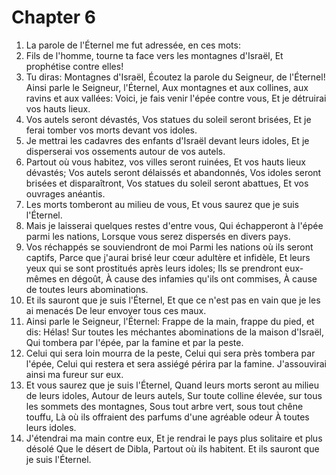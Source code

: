 # Chapter 6

1. La parole de l'Éternel me fut adressée, en ces mots:
2. Fils de l'homme, tourne ta face vers les montagnes d'Israël, Et prophétise contre elles!
3. Tu diras: Montagnes d'Israël, Écoutez la parole du Seigneur, de l'Éternel! Ainsi parle le Seigneur, l'Éternel, Aux montagnes et aux collines, aux ravins et aux vallées: Voici, je fais venir l'épée contre vous, Et je détruirai vos hauts lieux.
4. Vos autels seront dévastés, Vos statues du soleil seront brisées, Et je ferai tomber vos morts devant vos idoles.
5. Je mettrai les cadavres des enfants d'Israël devant leurs idoles, Et je disperserai vos ossements autour de vos autels.
6. Partout où vous habitez, vos villes seront ruinées, Et vos hauts lieux dévastés; Vos autels seront délaissés et abandonnés, Vos idoles seront brisées et disparaîtront, Vos statues du soleil seront abattues, Et vos ouvrages anéantis.
7. Les morts tomberont au milieu de vous, Et vous saurez que je suis l'Éternel.
8. Mais je laisserai quelques restes d'entre vous, Qui échapperont à l'épée parmi les nations, Lorsque vous serez dispersés en divers pays.
9. Vos réchappés se souviendront de moi Parmi les nations où ils seront captifs, Parce que j'aurai brisé leur cœur adultère et infidèle, Et leurs yeux qui se sont prostitués après leurs idoles; Ils se prendront eux-mêmes en dégoût, À cause des infamies qu'ils ont commises, À cause de toutes leurs abominations.
10. Et ils sauront que je suis l'Éternel, Et que ce n'est pas en vain que je les ai menacés De leur envoyer tous ces maux.
11. Ainsi parle le Seigneur, l'Éternel: Frappe de la main, frappe du pied, et dis: Hélas! Sur toutes les méchantes abominations de la maison d'Israël, Qui tombera par l'épée, par la famine et par la peste.
12. Celui qui sera loin mourra de la peste, Celui qui sera près tombera par l'épée, Celui qui restera et sera assiégé périra par la famine. J'assouvirai ainsi ma fureur sur eux.
13. Et vous saurez que je suis l'Éternel, Quand leurs morts seront au milieu de leurs idoles, Autour de leurs autels, Sur toute colline élevée, sur tous les sommets des montagnes, Sous tout arbre vert, sous tout chêne touffu, Là où ils offraient des parfums d'une agréable odeur À toutes leurs idoles.
14. J'étendrai ma main contre eux, Et je rendrai le pays plus solitaire et plus désolé Que le désert de Dibla, Partout où ils habitent. Et ils sauront que je suis l'Éternel.


